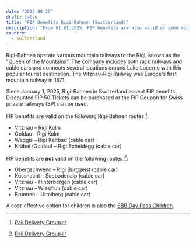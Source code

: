 ```yaml
---
date: "2025-08-25"
draft: false
title: "FIP Benefits Rigi-Bahnen (Switzerland)"
description: "From 01.01.2025, FIP benefits are also valid on some routes of the Rigi-Bahnen in Switzerland."
country:
  - switzerland
---
```


Rigi-Bahnen operate various mountain railways to the Rigi, known as the "Queen of the Mountains". The company includes both rack railways and cable cars and connects several locations around Lake Lucerne with this popular tourist destination. The Vitznau-Rigi Railway was Europe's first mountain railway in 1871.

Since January 1, 2025, Rigi-Bahnen in Switzerland accept FIP benefits. Discounted FIP 50 Tickets can be purchased or the FIP Coupon for Swiss private railways (SP) can be used.

FIP benefits are valid on the following Rigi-Bahnen routes [^1]:

- Vitznau – Rigi Kulm
- Goldau – Rigi Kulm
- Weggis – Rigi Kaltbad (cable car)
- Kräbel (Goldau) – Rigi Scheidegg (cable car)

FIP benefits are **not** valid on the following routes [^1]:

- Obergschwend – Rigi Burggeist (cable car)
- Küssnacht – Seebodenalp (cable car)
- Vitznau – Hinterbergen (cable car)
- Vitznau – Wissifluh (cable car)
- Brunnen – Urmiberg (cable car)

A cost-effective option for children is also the [SBB Day Pass Children](https://www.sbb.ch/en/tickets-offers/tickets/day-passes/day-pass-children.html).

[^1]: [Rail Delivery Group](https://www.raildeliverygroup.com/rst/europe-and-fip.html)
